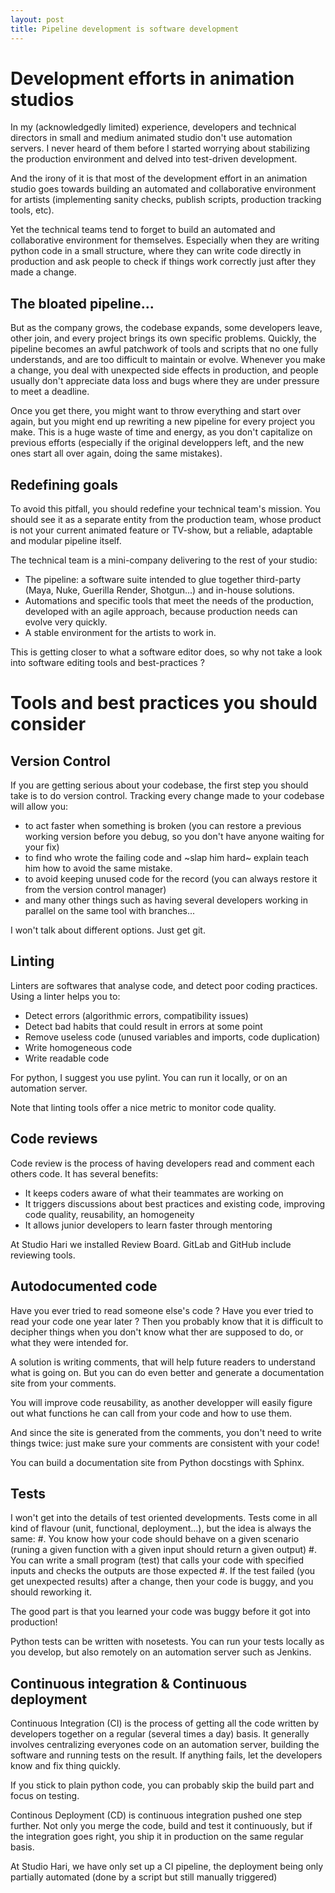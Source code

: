 ```yaml
---
layout: post
title: Pipeline development is software development
---
```



Development efforts in animation studios
========================================

In my (acknowledgedly limited) experience, developers and technical directors
in small and medium animated studio don't use automation servers.
I never heard of them before I started worrying about stabilizing
the production environment and delved into test-driven development.

And the irony of it is that most of the development effort in an animation
studio goes towards building an automated and collaborative environment
for artists (implementing sanity checks, publish scripts,
production tracking tools, etc).

Yet the technical teams tend to forget to build an automated and collaborative
environment for themselves. Especially when they are writing python code in a
small structure, where they can write code directly in production and ask
people to check if things work correctly just after they made a change.


The bloated pipeline...
-----------------------

But as the company grows, the codebase expands, some developers leave, other
join, and every project brings its own specific problems.
Quickly, the pipeline becomes an awful patchwork of tools and scripts
that no one fully understands, and are too difficult to maintain or evolve.
Whenever you make a change, you deal with unexpected side effects in
production, and people usually don't appreciate data loss and bugs
where they are under pressure to meet a deadline.

Once you get there, you might want to throw everything and start over again,
but you might end up rewriting a new pipeline for every project you make.
This is a huge waste of time and energy, as you don't capitalize on previous
efforts (especially if the original developpers left, and the new ones start
all over again, doing the same mistakes).


Redefining goals
----------------

To avoid this pitfall, you should redefine your technical team's mission.
You should see it as a separate entity from the production team,
whose product is not your current animated feature or TV-show,
but a reliable, adaptable and modular pipeline itself.

The technical team is a mini-company delivering to the rest of your studio:
* The pipeline: a software suite intended to glue together third-party
  (Maya, Nuke, Guerilla Render, Shotgun...) and in-house solutions.
* Automations and specific tools that meet the needs of the production,
  developed with an agile approach, because production needs can evolve
  very quickly.
* A stable environment for the artists to work in.

This is getting closer to what a software editor does,
so why not take a look into software editing tools and best-practices ?


Tools and best practices you should consider
============================================


Version Control
---------------

If you are getting serious about your codebase, the first step you should take
is to do version control.
Tracking every change made to your codebase will allow you:
* to act faster when something is broken
  (you can restore a previous working version before you debug,
  so you don't have anyone waiting for your fix)
* to find who wrote the failing code and ~slap him hard~ explain teach him how
  to avoid the same mistake.
* to avoid keeping unused code for the record
  (you can always restore it from the version control manager)
* and many other things such as having several developers working in parallel
  on the same tool with branches...

I won't talk about different options. Just get git.


Linting
-------

Linters are softwares that analyse code, and detect poor coding practices.
Using a linter helps you to:
* Detect errors (algorithmic errors, compatibility issues)
* Detect bad habits that could result in errors at some point
* Remove useless code (unused variables and imports, code duplication)
* Write homogeneous code
* Write readable code

For python, I suggest you use pylint.
You can run it locally, or on an automation server.

Note that linting tools offer a nice metric to monitor code quality.


Code reviews
------------

Code review is the process of having developers read and comment each others
code.
It has several benefits:
* It keeps coders aware of what their teammates are working on
* It triggers discussions about best practices and existing code, improving
  code quality, reusability, an homogeneity
* It allows junior developers to learn faster through mentoring

At Studio Hari we installed Review Board.
GitLab and GitHub include reviewing tools.


Autodocumented code
-------------------

Have you ever tried to read someone else's code ?
Have you ever tried to read your code one year later ?
Then you probably know that it is difficult to decipher things when you don't
know what ther are supposed to do, or what they were intended for.

A solution is writing comments, that will help future readers to understand
what is going on. But you can do even better and generate a documentation
site from your comments.

You will improve code reusability, as another developper will easily figure out
what functions he can call from your code and how to use them.

And since the site is generated from the comments, you don't need to write
things twice: just make sure your comments are consistent with your code!

You can build a documentation site from Python docstings with Sphinx.


Tests
-----

I won't get into the details of test oriented developments.
Tests come in all kind of flavour (unit, functional, deployment...),
but the idea is always the same:
#. You know how your code should behave on a given scenario
   (runing a given function with a given input should return a given output)
#. You can write a small program (test) that calls your code with specified
   inputs and checks the outputs are those expected
#. If the test failed (you get unexpected results) after a change, then your
   code is buggy, and you should reworking it.

The good part is that you learned your code was buggy
before it got into production!

Python tests can be written with nosetests.
You can run your tests locally as you develop, but also remotely on an
automation server such as Jenkins.



Continuous integration & Continuous deployment
----------------------------------------------

Continuous Integration (CI) is the process of getting all the code written by
developers together on a regular (several times a day) basis.
It generally involves centralizing everyones code on an automation server,
building the software and running tests on the result.
If anything fails, let the developers know and fix thing quickly.

If you stick to plain python code, you can probably skip the build part and
focus on testing.

Continous Deployment (CD) is continuous integration pushed one step further.
Not only you merge the code, build and test it continuously, but if the
integration goes right, you ship it in production on the same regular basis.

At Studio Hari, we have only set up a CI pipeline,
the deployment being only partially automated
(done by a script but still manually triggered)
